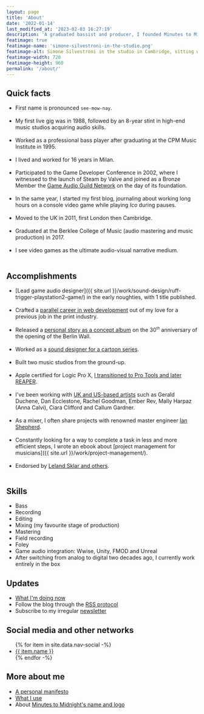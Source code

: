 ```yaml
---
layout: page
title: 'About'
date: '2022-01-14'
last_modified_at: '2023-02-03 16:27:19'
description: 'A graduated bassist and producer, I founded Minutes to Midnight to release my music and provide services such as sound design, game audio, bass tracks and production.'
featimage: true
featimage-name: 'simone-silvestroni-in-the-studio.png'
featimage-alt: Simone Silvestroni in the studio in Cambridge, sitting while playing a Fender Jazz bass
featimage-width: 720
featimage-height: 960
permalink: '/about/'
---
```

## Quick facts

- First name is pronounced `see-mow-nay`.
  <br><br>
- My first live gig was in 1988, followed by an 8-year stint in high-end music studios acquiring audio skills.
  <br><br>
- Worked as a professional bass player after graduating at the CPM Music Institute in 1995.
  <br><br>
- I lived and worked for 16 years in Milan.
  <br><br>
- Participated to the Game Developer Conference in 2002, where I witnessed to the launch of Steam by Valve and joined as a Bronze Member the [Game Audio Guild Network](/work/sound-design/ruff-trigger-playstation2-game/#game-developer-conference-and-gang) on the day of its foundation.
  <br><br>
- In the same year, I started my first blog, journaling about working long hours on a console video game while playing *Ico* during pauses.
  <br><br>
- Moved to the UK in 2011, first London then Cambridge.
  <br><br>
- Graduated at the Berklee College of Music (audio mastering and music production) in 2017.
  <br><br>
- I see video games as the ultimate audio-visual narrative medium.
  <br><br>

## Accomplishments

- [Lead game audio designer]({{ site.url }}/work/sound-design/ruff-trigger-playstation2-game/) in the early noughties, with 1 title published.
  <br><br>
- Crafted a [parallel career in web development](https://simonesilvestroni.com) out of my love for a previous job in the print industry.
  <br><br>
- Released a [personal story as a concept album](/work/music/after-1989/) on the 30<sup><small>th</small></sup> anniversary of the opening of the Berlin Wall.
  <br><br>
- Worked as a [sound designer for a cartoon series](/work/sound-design/car-city-cartoon/).
  <br><br>
- Built two music studios from the ground-up.
  <br><br>
- Apple certified for Logic Pro X, [I transitioned to Pro Tools and later REAPER](/blog/daw-from-logic-to-pro-tools-to-reaper-part-1/).
  <br><br>
- I've been working with [UK and US-based artists](/work/music-production/) such as Gerald Duchene, Dan Ecclestone, Rachel Goodman, Ember Rev, Mally Harpaz (Anna Calvi), Ciara Clifford and Callum Gardner.
  <br><br>
- As a mixer, I often share projects with renowned master engineer [Ian Shepherd](https://productionadvice.co.uk/about/).
  <br><br>
- Constantly looking for a way to complete a task in less and more efficient steps, I wrote an ebook about [project management for musicians]({{ site.url }}/work/project-management/).
  <br><br>
- Endorsed by [Leland Sklar and others](/work/endorsements/).
  <br><br>

## Skills

- Bass
- Recording
- Editing
- Mixing (my favourite stage of production)
- Mastering
- Field recording
- Foley
- Game audio integration: Wwise, Unity, FMOD and Unreal
- After switching from analog to digital two decades ago, I currently work entirely in the box

## Updates

- [What I'm doing now](/now/)
- Follow the blog through the [RSS protocol](/rss/)
- Subscribe to my irregular [newsletter](/newsletter/)

## Social media and other networks

<ul>
  {% for item in site.data.nav-social -%}
  <li><a href="{{ item.link }}" title="{{ item.name }}">{{ item.name }}</a></li>
  {% endfor -%}
</ul>

## More about me

- [A personal manifesto](/manifesto/)
- [What I use](/uses/)
- About [Minutes to Midnight's name and logo](/about/name-and-logo/)